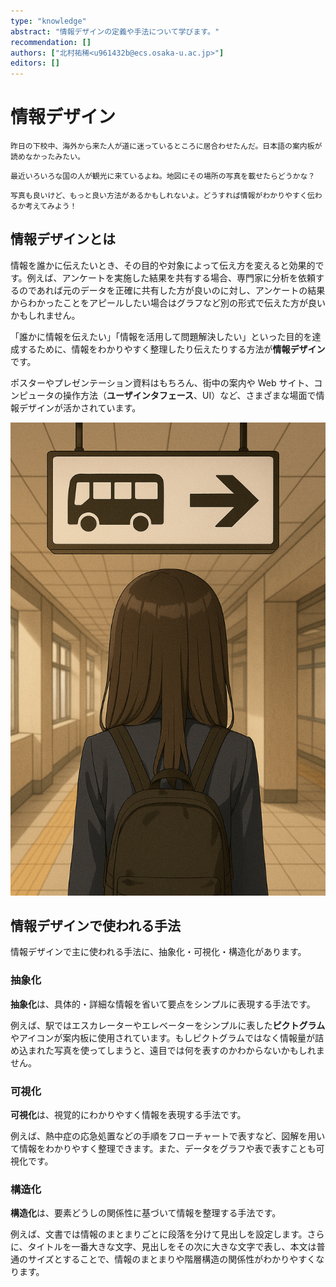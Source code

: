 ```yaml
---
type: "knowledge"
abstract: "情報デザインの定義や手法について学びます。"
recommendation: []
authors: ["北村祐稀<u961432b@ecs.osaka-u.ac.jp>"]
editors: []
---
```


# 情報デザイン

```:dialog:left:student1:question
昨日の下校中、海外から来た人が道に迷っているところに居合わせたんだ。日本語の案内板が読めなかったみたい。
```

```:dialog:left:student2:question
最近いろいろな国の人が観光に来ているよね。地図にその場所の写真を載せたらどうかな？
```

```:dialog:right:teacher1:normal
写真も良いけど、もっと良い方法があるかもしれないよ。どうすれば情報がわかりやすく伝わるか考えてみよう！
```

## 情報デザインとは

情報を誰かに伝えたいとき、その目的や対象によって伝え方を変えると効果的です。例えば、アンケートを実施した結果を共有する場合、専門家に分析を依頼するのであれば元のデータを正確に共有した方が良いのに対し、アンケートの結果からわかったことをアピールしたい場合はグラフなど別の形式で伝えた方が良いかもしれません。

「誰かに情報を伝えたい」「情報を活用して問題解決したい」といった目的を達成するために、情報をわかりやすく整理したり伝えたりする方法が**情報デザイン**です。

ポスターやプレゼンテーション資料はもちろん、街中の案内や Web サイト、コンピュータの操作方法（**ユーザインタフェース**、UI）など、さまざまな場面で情報デザインが活かされています。

![駅の案内板でも情報デザインが活かされています](/h30-informatics1/2-information-design-b/illustrations/information-board.png)

## 情報デザインで使われる手法

情報デザインで主に使われる手法に、抽象化・可視化・構造化があります。

### 抽象化

**抽象化**は、具体的・詳細な情報を省いて要点をシンプルに表現する手法です。

例えば、駅ではエスカレーターやエレベーターをシンプルに表した**ピクトグラム**やアイコンが案内板に使用されています。もしピクトグラムではなく情報量が詰め込まれた写真を使ってしまうと、遠目では何を表すのかわからないかもしれません。

### 可視化

**可視化**は、視覚的にわかりやすく情報を表現する手法です。

例えば、熱中症の応急処置などの手順をフローチャートで表すなど、図解を用いて情報をわかりやすく整理できます。また、データをグラフや表で表すことも可視化です。

### 構造化

**構造化**は、要素どうしの関係性に基づいて情報を整理する手法です。

例えば、文書では情報のまとまりごとに段落を分けて見出しを設定します。さらに、タイトルを一番大きな文字、見出しをその次に大きな文字で表し、本文は普通のサイズとすることで、情報のまとまりや階層構造の関係性がわかりやすくなります。
